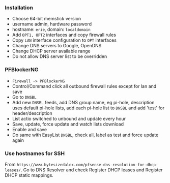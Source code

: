 ### Installation 
  - Choose 64-bit memstick version
  - username admin, hardware password
  - hostname: `erie`, domain: `localdomain`
  - Add `OPT1, OPT2` interfaces and copy firewall rules 
  - Copy `LAN` interface configuration to `OPT` interfaces
  - Change DNS servers to Google, OpenDNS
  - Change DHCP server available range
  - Do not allow DNS server list to be overridden

### PFBlockerNG 
  - `Firewall -> PFBlockerNG`
  - Control/Command click all outbound firewall rules except for lan and save
  - Go to `DNSBL`
  - Add new `DNSBL` feeds, add DNS group name, eg pi-hole, description uses default pi-hole lists, add each pi-hole list to `DNSBL` and add 'test' for header/description
  - List actio switched to unbound and update every hour 
  - Save, update, force update and watch lists download
  - Enable and save
  - Do same with EasyList `DNSBL`, check all, label as test and force update again

### Use hostnames for SSH 
From `https://www.bytesizedalex.com/pfsense-dns-resolution-for-dhcp-leases/`. Go to DNS Resolver and check Register DHCP leases and Register DHCP static mappings.